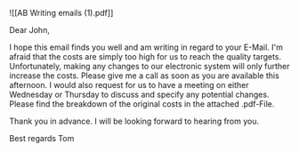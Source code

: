 

![[AB Writing emails (1).pdf]]

Dear John, 

I hope this email finds you well and am writing in regard to your E-Mail. 
I'm afraid that the costs are simply too high for us to reach the quality targets.
Unfortunately, making any changes to our electronic system will only further increase the costs.
Please give me a call as soon as you are available this afternoon.
I would also request for us to have a meeting on either Wednesday or Thursday to discuss and specify any potential changes.
Please find the breakdown of the original costs in the attached .pdf-File.

Thank you in advance. I will be looking forward to hearing from you.

Best regards
Tom

